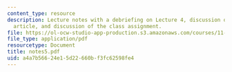 ```yaml
---
content_type: resource
description: Lecture notes with a debriefing on Lecture 4, discussion of the Marcuse
  article, and discussion of the class assignment.
file: https://ol-ocw-studio-app-production.s3.amazonaws.com/courses/11-201-gateway-planning-action-fall-2007/a4a7b56624e15d22660bf3fc62598fe4_notes5.pdf
file_type: application/pdf
resourcetype: Document
title: notes5.pdf
uid: a4a7b566-24e1-5d22-660b-f3fc62598fe4
---
```

